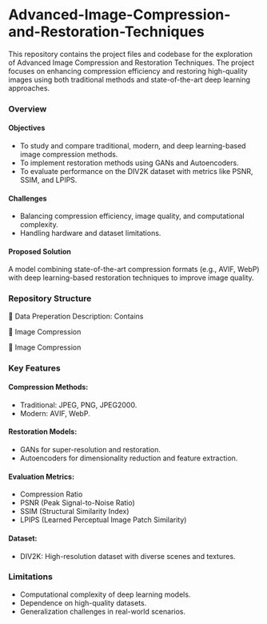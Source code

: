 # Advanced-Image-Compression-and-Restoration-Techniques

This repository contains the project files and codebase for the exploration of Advanced Image Compression and Restoration Techniques. The project focuses on enhancing compression efficiency and restoring high-quality images using both traditional methods and state-of-the-art deep learning approaches.

### Overview
#### Objectives
- To study and compare traditional, modern, and deep learning-based image compression methods.
- To implement restoration methods using GANs and Autoencoders.
- To evaluate performance on the DIV2K dataset with metrics like PSNR, SSIM, and LPIPS.

#### Challenges
- Balancing compression efficiency, image quality, and computational complexity.
- Handling hardware and dataset limitations.

#### Proposed Solution
A model combining state-of-the-art compression formats (e.g., AVIF, WebP) with deep learning-based restoration techniques to improve image quality.

### Repository Structure
📁 Data Preperation
Description: Contains


📁 Image Compression


📁 Image Compression

### Key Features
#### Compression Methods:

- Traditional: JPEG, PNG, JPEG2000.
- Modern: AVIF, WebP.

#### Restoration Models:

- GANs for super-resolution and restoration.
- Autoencoders for dimensionality reduction and feature extraction.

#### Evaluation Metrics:

- Compression Ratio
- PSNR (Peak Signal-to-Noise Ratio)
- SSIM (Structural Similarity Index)
- LPIPS (Learned Perceptual Image Patch Similarity)

#### Dataset:
- DIV2K: High-resolution dataset with diverse scenes and textures.


### Limitations
- Computational complexity of deep learning models.
- Dependence on high-quality datasets.
- Generalization challenges in real-world scenarios.
